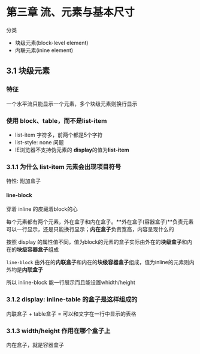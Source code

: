 # 第三章 流、元素与基本尺寸

分类
- 块级元素(block-level element)
- 内联元素(inine element)

## 3.1 块级元素

### 特征
一个水平流只能显示一个元素，多个块级元素则换行显示


### 使用 block、table，而不是list-item
- list-item 字符多，前两个都是5个字符
- list-style: none 问题
- IE浏览器不支持伪元素的 **display**的值为**list-item**

### 3.1.1 为什么 list-item 元素会出现项目符号

特性: 附加盒子

#### line-block

穿着 inline 的皮藏着block的心

每个元素都有两个元素，外在盒子和内在盒子。**外在盒子(容器盒子)**负责元素可以一行显示，还是只能换行显示；**内在盒子**负责宽高，内容呈现什么的

按照 display 的属性值不同，值为block的元素的盒子实际由外在的**块级盒子**和内在的**块级容器盒子**组成

```line-block``` 由外在的**内联盒子**和内在的**块级容器盒子**组成，值为inline的元素则内外均是**内联盒子**

所以 inline-block 能一行展示而且能设置whidth/height

### 3.1.2 display: inline-table 的盒子是这样组成的

内联盒子 + table盒子 = 可以和文字在一行中显示的表格

### 3.1.3 width/height 作用在哪个盒子上

内在盒子，就是容器盒子

